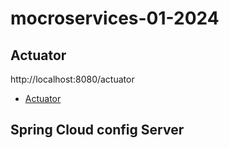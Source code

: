 # mocroservices-01-2024

## Actuator

http://localhost:8080/actuator
- [Actuator](<https://docs.spring.io/spring-boot/docs/current/reference/html/production-ready-features.html>)

## Spring Cloud config Server

